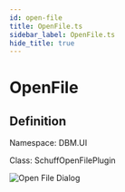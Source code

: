 ```yaml
---
id: open-file
title: OpenFile.ts
sidebar_label: OpenFile.ts
hide_title: true
---
```


# OpenFile

## Definition

Namespace: DBM.UI

Class: SchuffOpenFilePlugin

![Open File Dialog](/img/api/b-ui/typescript/schuff-open-file-dialog.png)
